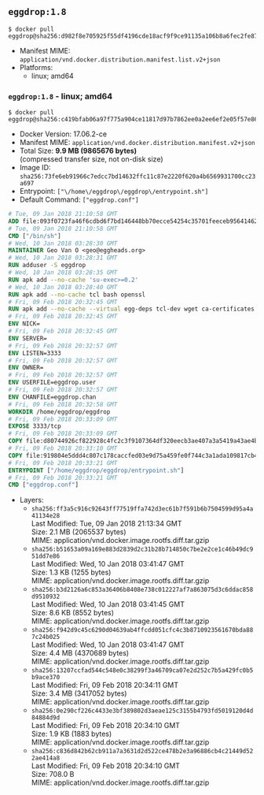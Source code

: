 ## `eggdrop:1.8`

```console
$ docker pull eggdrop@sha256:d982f8e705925f55df4196cde18acf9f9ce91135a106b8a6fec2fe87e7c3b8dc
```

-	Manifest MIME: `application/vnd.docker.distribution.manifest.list.v2+json`
-	Platforms:
	-	linux; amd64

### `eggdrop:1.8` - linux; amd64

```console
$ docker pull eggdrop@sha256:c419bfab06a97f775a904ce11817d97b7862ee0a2ee6ef2e05f57e86f26cbeb1
```

-	Docker Version: 17.06.2-ce
-	Manifest MIME: `application/vnd.docker.distribution.manifest.v2+json`
-	Total Size: **9.9 MB (9865676 bytes)**  
	(compressed transfer size, not on-disk size)
-	Image ID: `sha256:73fe6eb91966c7edcc7bd14632ffc11c87e2220f620a4b6569931700cc23a697`
-	Entrypoint: `["\/home\/eggdrop\/eggdrop\/entrypoint.sh"]`
-	Default Command: `["eggdrop.conf"]`

```dockerfile
# Tue, 09 Jan 2018 21:10:58 GMT
ADD file:093f0723fa46f6cdbd6f7bd146448bb70ecce54254c35701feeceb956414622f in / 
# Tue, 09 Jan 2018 21:10:58 GMT
CMD ["/bin/sh"]
# Wed, 10 Jan 2018 03:28:30 GMT
MAINTAINER Geo Van O <geo@eggheads.org>
# Wed, 10 Jan 2018 03:28:31 GMT
RUN adduser -S eggdrop
# Wed, 10 Jan 2018 03:28:35 GMT
RUN apk add --no-cache 'su-exec>=0.2'
# Wed, 10 Jan 2018 03:28:40 GMT
RUN apk add --no-cache tcl bash openssl
# Fri, 09 Feb 2018 20:32:45 GMT
RUN apk add --no-cache --virtual egg-deps tcl-dev wget ca-certificates make tar gpgme build-base openssl-dev   && wget ftp://ftp.eggheads.org/pub/eggdrop/source/1.8/eggdrop-1.8.3.tar.gz   && wget ftp://ftp.eggheads.org/pub/eggdrop/source/1.8/eggdrop-1.8.3.tar.gz.asc   && gpg --keyserver ha.pool.sks-keyservers.net --recv-key E01C240484DE7DBE190FE141E7667DE1D1A39AFF   && gpg --batch --verify eggdrop-1.8.3.tar.gz.asc eggdrop-1.8.3.tar.gz   && rm eggdrop-1.8.3.tar.gz.asc   && tar -zxvf eggdrop-1.8.3.tar.gz   && rm eggdrop-1.8.3.tar.gz   && ( cd eggdrop-1.8.3     && ./configure     && make config     && make     && make install DEST=/home/eggdrop/eggdrop )   && rm -rf eggdrop-1.8.3   && mkdir /home/eggdrop/eggdrop/data   && chown -R eggdrop /home/eggdrop/eggdrop   && apk del egg-deps
# Fri, 09 Feb 2018 20:32:45 GMT
ENV NICK=
# Fri, 09 Feb 2018 20:32:45 GMT
ENV SERVER=
# Fri, 09 Feb 2018 20:32:57 GMT
ENV LISTEN=3333
# Fri, 09 Feb 2018 20:32:57 GMT
ENV OWNER=
# Fri, 09 Feb 2018 20:32:57 GMT
ENV USERFILE=eggdrop.user
# Fri, 09 Feb 2018 20:32:57 GMT
ENV CHANFILE=eggdrop.chan
# Fri, 09 Feb 2018 20:32:58 GMT
WORKDIR /home/eggdrop/eggdrop
# Fri, 09 Feb 2018 20:33:09 GMT
EXPOSE 3333/tcp
# Fri, 09 Feb 2018 20:33:09 GMT
COPY file:d80744926cf822928c4fc2c3f9107364df320eecb3ae407a3a5419a43ae4b872 in /home/eggdrop/eggdrop 
# Fri, 09 Feb 2018 20:33:10 GMT
COPY file:919804e5ddd4c807c178caccfed03e9d75a459fe0f744c3a1ada109817cb44ec in /home/eggdrop/eggdrop/scripts/ 
# Fri, 09 Feb 2018 20:33:21 GMT
ENTRYPOINT ["/home/eggdrop/eggdrop/entrypoint.sh"]
# Fri, 09 Feb 2018 20:33:21 GMT
CMD ["eggdrop.conf"]
```

-	Layers:
	-	`sha256:ff3a5c916c92643ff77519ffa742d3ec61b7f591b6b7504599d95a4a41134e28`  
		Last Modified: Tue, 09 Jan 2018 21:13:34 GMT  
		Size: 2.1 MB (2065537 bytes)  
		MIME: application/vnd.docker.image.rootfs.diff.tar.gzip
	-	`sha256:b51653a09a169e883d2839d2c31b28b714850c7be2e2ce1c46b49dc951dd7e86`  
		Last Modified: Wed, 10 Jan 2018 03:41:47 GMT  
		Size: 1.3 KB (1255 bytes)  
		MIME: application/vnd.docker.image.rootfs.diff.tar.gzip
	-	`sha256:b3d2126a6c853a36406b8408e738c012227af7a863075d3c6ddac858d9510932`  
		Last Modified: Wed, 10 Jan 2018 03:41:45 GMT  
		Size: 8.6 KB (8552 bytes)  
		MIME: application/vnd.docker.image.rootfs.diff.tar.gzip
	-	`sha256:f942d9c45c6290d04639ab4ffcdd051cfc4c3b8710923561670bda887c24b025`  
		Last Modified: Wed, 10 Jan 2018 03:41:47 GMT  
		Size: 4.4 MB (4370689 bytes)  
		MIME: application/vnd.docker.image.rootfs.diff.tar.gzip
	-	`sha256:13207ccfad544c548e0c38299f3a46709ca07e2d252c7b5a429fc0b5b9ace370`  
		Last Modified: Fri, 09 Feb 2018 20:34:11 GMT  
		Size: 3.4 MB (3417052 bytes)  
		MIME: application/vnd.docker.image.rootfs.diff.tar.gzip
	-	`sha256:0e290cf226c4433e3bf389802d3aeae125c3155b4793fd5019120d4d84884d9d`  
		Last Modified: Fri, 09 Feb 2018 20:34:10 GMT  
		Size: 1.9 KB (1883 bytes)  
		MIME: application/vnd.docker.image.rootfs.diff.tar.gzip
	-	`sha256:c836d842b62cb911a7a3631d2d522ce478b2e3a96886cb4c21449d522ae414a8`  
		Last Modified: Fri, 09 Feb 2018 20:34:10 GMT  
		Size: 708.0 B  
		MIME: application/vnd.docker.image.rootfs.diff.tar.gzip
